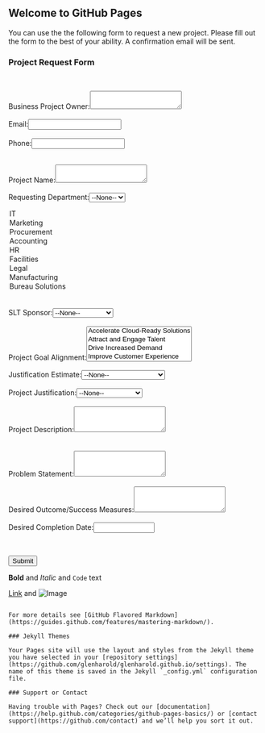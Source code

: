 ## Welcome to GitHub Pages

You can use the the following form to request a new project. Please fill out the form to the best of your ability. A confirmation email will be sent.



### Project Request Form
<br/>

Business Project Owner:<textarea  id="00NS0000001bqPA" name="00NS0000001bqPA" type="text" wrap="soft"></textarea><br>
<br>
<label for="email">Email:</label><input  id="email" maxlength="80" name="email" size="20" type="text" /><br>
<br>
<label for="phone">Phone:</label><input  id="phone" maxlength="40" name="phone" size="20" type="text" /><br>
<br>

Project Name:<textarea  id="00NS0000001boSb" name="00NS0000001boSb" type="text" wrap="soft"></textarea><br>
<br>
Requesting Department:<select  id="00NS0000001boSW" name="00NS0000001boSW" title="Requesting Department"><option value="">--None--</option><option value="Finance">Finance</option>
<option value="IT">IT</option>
<option value="Marketing">Marketing</option>
<option value="Procurement">Procurement</option>
<option value="Accounting">Accounting</option>
<option value="HR">HR</option>
<option value="Facilities">Facilities</option>
<option value="Legal">Legal</option>
<option value="Manufacturing">Manufacturing</option>
<option value="Bureau Solutions">Bureau Solutions</option>
</select><br>
<br>
SLT Sponsor:<select  id="00NS0000001bqOv" name="00NS0000001bqOv" title="SLT Sponsor"><option value="">--None--</option><option value="Anudeep Parhar">Anudeep Parhar</option>
<option value="Chris Pelletier">Chris Pelletier</option>
<option value="Jeff Smolinski">Jeff Smolinski</option>
<option value="Kurt Ishaug">Kurt Ishaug</option>
<option value="Lisa Tibbits">Lisa Tibbits</option>
<option value="Lynnette Heath">Lynnette Heath</option>
<option value="Mike Baxter">Mike Baxter</option>
<option value="Phil Kasper">Phil Kasper</option>
<option value="Ray Wizbowski">Ray Wizbowski</option>
<option value="Sam Morcos">Sam Morcos</option>
<option value="Todd Wilkinson">Todd Wilkinson</option>
<option value="Tony Ball">Tony Ball</option>
</select><br>
<br>
Project Goal Alignment:<select  id="00NS0000001boYy" multiple="multiple" name="00NS0000001boYy" title="Project Goal Alignment"><option value="Accelerate Cloud-Ready Solutions">Accelerate Cloud-Ready Solutions</option>
<option value="Attract and Engage Talent">Attract and Engage Talent</option>
<option value="Drive Increased Demand">Drive Increased Demand</option>
<option value="Improve Customer Experience">Improve Customer Experience</option>
<option value="Solution Segment Focus Growth">Solution Segment Focus Growth</option>
<option value="Transform How We Work">Transform How We Work</option>
</select><br>
<br>
Justification Estimate:<select  id="00NS0000001boSg" name="00NS0000001boSg" title="Justification Estimate"><option value="">--None--</option><option value="$ (&lt;$25,000)">$ (&lt;$25,000)</option>
<option value="$$ ($25,000 - $250,000)">$$ ($25,000 - $250,000)</option>
<option value="$$$ (&gt;$250,000)">$$$ (&gt;$250,000)</option>
</select><br>
<br>
Project Justification:<select  id="00NS0000001boR9" name="00NS0000001boR9" title="Project Justification"><option value="">--None--</option><option value="Cost Saving">Cost Saving</option>
<option value="Increase Revenue">Increase Revenue</option>
<option value="Compliance">Compliance</option>
</select><br>
<br>
Project Description:<textarea  id="00NS0000001bqOg" name="00NS0000001bqOg" rows="3" type="text" wrap="soft"></textarea><br>
<br>
<br>
Problem Statement:<textarea  id="00NS0000001bqOg" name="00NS0000001bqOg" rows="3" type="text" wrap="soft"></textarea><br>
<br>
Desired Outcome/Success Measures:<textarea  id="00NS0000001boRi" name="00NS0000001boRi" rows="3" type="text" wrap="soft"></textarea><br>
<br>
Desired Completion Date:<span class="dateInput dateOnlyInput"><input  id="00NS0000001boSX" name="00NS0000001boSX" size="12" type="text" /></span><br>

<input type="hidden"  id="external" name="external" value="1" /><br>

<input type="submit" name="submit">




**Bold** and _Italic_ and `Code` text

[Link](url) and ![Image](src)
```

For more details see [GitHub Flavored Markdown](https://guides.github.com/features/mastering-markdown/).

### Jekyll Themes

Your Pages site will use the layout and styles from the Jekyll theme you have selected in your [repository settings](https://github.com/glenharold/glenharold.github.io/settings). The name of this theme is saved in the Jekyll `_config.yml` configuration file.

### Support or Contact

Having trouble with Pages? Check out our [documentation](https://help.github.com/categories/github-pages-basics/) or [contact support](https://github.com/contact) and we’ll help you sort it out.
